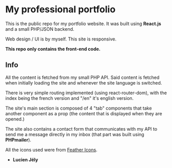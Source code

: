 # My professional portfolio

This is the public repo for my portfolio website. It was built using **React.js** and a small PHP/JSON backend. 

Web design / UI is by myself. This site is responsive. 

**This repo only contains the front-end code.**

## Info
All the content is fetched from my small PHP API. Said content is fetched when initially loading the site and whenever the site language is switched.

There is very simple routing implemented (using react-router-dom), with the index being the french version and "/en" it's english version.

The site's main section is composed of 4 "tab" components that take another component as a prop (the content that is displayed when they are opened.)

The site also contains a contact form that communicates with my API to send me a message directly in my inbox (that part was built using **PHPmailer**).

All the icons used were from [Feather Icons](https://feathericons.com/).

- **__Lucien Jély__**
